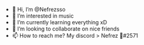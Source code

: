 - 👋 Hi, I’m @Nefrezsso
- 👀 I’m interested in music
- 🌱 I’m currently learning everything xD
- 💞️ I’m looking to collaborate on nice friends
- 📫 How to reach me? My discord > Nefrez 🌻#2571


<!---
Nefrezsso/Nefrezsso is a ✨ special ✨ repository because its `README.md` (this file) appears on your GitHub profile.
You can click the Preview link to take a look at your changes.
--->
